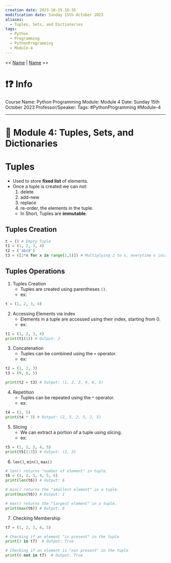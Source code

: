 ```yaml
---
creation date: 2023-10-15 16:35
modification date: Sunday 15th October 2023
aliases:
  - Tuples, Sets, and Dictionaries
tags:
  - Python
  - Programming
  - PythonProgramming
  - Module-4
---
```


<< [Name](File_Directory) | [Name](File_Directory) >>

# ❗❓ Info
Course Name: Python Programming
Module: Module 4
Date: Sunday 15th October 2023
Professor/Speaker: 
Tags: #PythonProgramming #Module-4 

---
# 📑 Module 4: Tuples, Sets, and Dictionaries

# Tuples
- Used to store **fixed list** of elements.
- Once a tuple is created we can not:
	1. delete
	2. add-new
	3. replace
	4. re-order, the elements in the tuple.
	- In Short, Tuples are **immutable**.
## Tuples Creation
```python
t = () # Empty Tuple
t1 = (1, 2, 3, 4)
t2 = ('abcd')
t3 = ([2*x for x in range(1,5)]) # Multiplying 2 to x, everytime x increments, so t3 = (2,4,6,8)
```
## Tuples Operations
1. Tuples Creation
	- Tuples are created using parentheses `()`.
	- ex: 
```python
t = (1, 2, 3, 4)
```
2. Accessing Elements via index
	- Elements in a tuple are accessed using their index, starting from 0.
	- ex: 
```python
t1 = (1, 2, 3, 4)
print(t1(1)) # Output: 2
```
3. Concatenation
	- Tuples can be combined using the `+` operator.
	- ex:
```python
t2 = (1, 2, 3)
t3 = (9, 6, 5)

print(t2 + t3) # Output: (1, 2, 3, 9, 6, 5)
```
4. Repetition
	- Tuples can be repeated using the `*` operator.
	- ex:
```python
t4 = (2, 5)
print(t4 * 3) # Output: (2, 5, 2, 5, 2, 5)
```
5. Slicing
	- We can extract a portion of a tuple using slicing.
	- ex:
```python
t5 = (1, 2, 3, 4, 5)
print(t5[1:3]) # Output: (2, 3)
```
6. `len()`, `min()`, `max()`
```python
# len() returns "number of element" in tuple.
t6 = (1, 2, 3, 4, 5, 6)
print(len(t6)) # Output: 6

# min() returns the "smallest element" in a tuple.
print(min(t6)) # Output: 1

# max() returns the "largest element" in a tuple.
print(max(t6)) # Output: 6
```
7. Checking Membership
```python
t7 = (1, 2, 3, 4, 5)

# Checking if an element "is present" in the tuple
print(3 in t7)  # Output: True

# Checking if an element is "not present" in the tuple
print(6 not in t7)  # Output: True
```